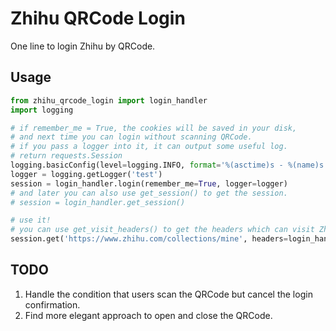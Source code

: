 # Zhihu QRCode Login

One line to login Zhihu by QRCode.

## Usage
```python
from zhihu_qrcode_login import login_handler
import logging

# if remember_me = True, the cookies will be saved in your disk, 
# and next time you can login without scanning QRCode.
# if you pass a logger into it, it can output some useful log.
# return requests.Session
logging.basicConfig(level=logging.INFO, format='%(asctime)s - %(name)s - %(levelname)s - %(message)s')
logger = logging.getLogger('test')
session = login_handler.login(remember_me=True, logger=logger)
# and later you can also use get_session() to get the session.
# session = login_handler.get_session()

# use it!
# you can use get_visit_headers() to get the headers which can visit Zhihu successfully.
session.get('https://www.zhihu.com/collections/mine', headers=login_handler.get_visit_headers())
```

## TODO
1. Handle the condition that users scan the QRCode but cancel the login confirmation.
2. Find more elegant approach to open and close the QRCode.